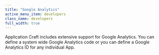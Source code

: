```yaml
---
title: "Google Analytics"
active_menu_item: developers
class_name: developers
full_width: true
---
```



Application Craft includes extensive support for Google Analytics. You can define a system wide Google Analytics code or you can define a Google Analytics ID for any individual App.

